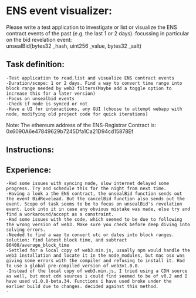 ENS event visualizer:
===================================

Please write a test application to investigate or list or visualize the ENS contract events of
 the past (e.g. the last 1 or 2 days). focussing in particular on the bid revelation event:  
	<space>	 unsealBid(bytes32 _hash, uint256 _value, bytes32 _salt)  

## Task definition:   
    -Test application to read,list and visualize ENS contract events   
    -Duration/scope: 1 or 2 days. Find a way to convert time range into block range needed by web3 filters(Maybe add a toggle option to increase this for a later version)   
    -Focus on unsealbid events  
    -Check if node is synced or not  
    -Have a UI for interactions, any GUI (choose to attempt webapp with node, modifying old project code for quick iterations)  
    
Note: The ethereum address of the ENS-Registrar Contract is: 0x6090A6e47849629b7245Dfa1Ca21D94cd15878Ef  

## Instructions:  
    

## Experience:  
    -Had some issues with syncing node, slow internet delayed some progress. Try and schedule this for the night from next time.   
    -Having a look a the ENS contract, the unsealBid function sends out the event BidRevelead. But the cancelBid function also sends out the event. Scope of task seems to be to focus on unsealBid's revelation event. Look into it in case any obvious mistake was made, else try and find a workaround/accept as a constraint.   
    -Had some issues with the code, which seemed to be due to following the wrong version of web3. Make sure you check before deep diving into solving errors.   
    -Needed to find a way to convert utc or dates into block ranges. solution: find latest block time, and subtract 86400/average_block_time  
    -Settled for a local copy of web3.min.js, usually npm would handle the web3 installation and locate it in the node_modules, but mac osx was giving some errors with the compiler and refusing to install it. Had to use a global pre-compiled version of web3v1.0.0.   
    -Instead of the local copy of web3.min.js, I tried using a CDN source as well, but most cdn sources i could find seemed to be of v0.2 and I have used v1.0.0-beta.34. Functions i have used broke under the earlier build due to changes. decided against this method.   
    -

